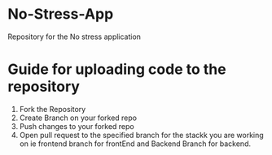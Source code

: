 # No-Stress-App
Repository for the No stress application

# Guide for uploading code to the repository
  1. Fork the Repository
  2. Create Branch on your forked repo
  3. Push changes to your forked repo
  4. Open pull request to the specified branch for the stackk you are working on ie frontend branch for frontEnd and Backend Branch for backend. 
